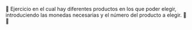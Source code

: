 :wine_glass: Ejercicio en el cual hay diferentes productos en los que poder elegir, introduciendo las monedas necesarias y el número del producto a elegir. :tropical_drink:  :sake:
